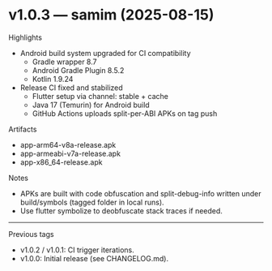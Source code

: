 # v1.0.3 — samim (2025-08-15)

Highlights
- Android build system upgraded for CI compatibility
  - Gradle wrapper 8.7
  - Android Gradle Plugin 8.5.2
  - Kotlin 1.9.24
- Release CI fixed and stabilized
  - Flutter setup via channel: stable + cache
  - Java 17 (Temurin) for Android build
  - GitHub Actions uploads split-per-ABI APKs on tag push

Artifacts
- app-arm64-v8a-release.apk
- app-armeabi-v7a-release.apk
- app-x86_64-release.apk

Notes
- APKs are built with code obfuscation and split-debug-info written under build/symbols (tagged folder in local runs).
- Use flutter symbolize to deobfuscate stack traces if needed.

---

Previous tags
- v1.0.2 / v1.0.1: CI trigger iterations.
- v1.0.0: Initial release (see CHANGELOG.md).
